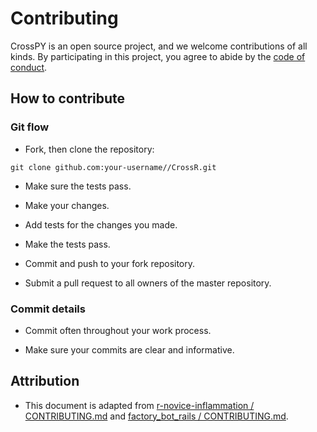 # Contributing

CrossPY is an open source project, and we welcome contributions of all kinds. By participating in this project, you agree to abide by the [code of conduct](CONDUCT.md).

## How to contribute

### Git flow

- Fork, then clone the repository:

```	
git clone github.com:your-username//CrossR.git
```

- Make sure the tests pass.

- Make your changes. 

- Add tests for the changes you made. 

- Make the tests pass.

- Commit and push to your fork repository.

- Submit a pull request to all owners of the master repository.

### Commit details 

- Commit often throughout your work process.

- Make sure your commits are clear and informative.


## Attribution

- This document is adapted from [r-novice-inflammation / CONTRIBUTING.md](https://github.com/swcarpentry/r-novice-inflammation/blob/gh-pages/LICENSE.md) and [factory_bot_rails / CONTRIBUTING.md](https://github.com/thoughtbot/factory_bot_rails/blob/master/CONTRIBUTING.md).